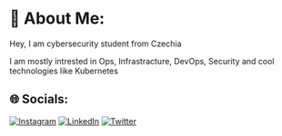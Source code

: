 # 💫 About Me:
Hey, I am cybersecurity student from Czechia

I am mostly intrested in Ops, Infrastracture, DevOps, Security and cool technologies like Kubernetes


## 🌐 Socials:
[![Instagram](https://img.shields.io/badge/Instagram-%23E4405F.svg?logo=Instagram&logoColor=white)](https://instagram.com/jantrojak24) [![LinkedIn](https://img.shields.io/badge/LinkedIn-%230077B5.svg?logo=linkedin&logoColor=white)](https://linkedin.com/in/jan-troják-66ba23169) [![Twitter](https://img.shields.io/badge/Twitter-%231DA1F2.svg?logo=Twitter&logoColor=white)](https://twitter.com/dvojak_cz) 
